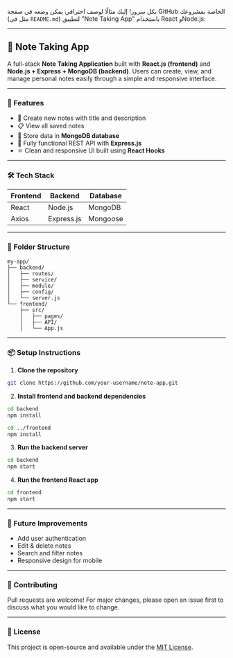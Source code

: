 بكل سرور! إليك مثالًا لوصف احترافي يمكن وضعه في صفحة GitHub الخاصة بمشروعك (مثل في `README.md`) لتطبيق "Note Taking App" باستخدام React وNode.js:

---

## 📘 Note Taking App

A full-stack **Note Taking Application** built with **React.js (frontend)** and **Node.js + Express + MongoDB (backend)**. Users can create, view, and manage personal notes easily through a simple and responsive interface.

---

### 🚀 Features

* 📝 Create new notes with title and description
* 📋 View all saved notes
* 📁 Store data in **MongoDB database**
* 🔄 Fully functional REST API with **Express.js**
* ⚛️ Clean and responsive UI built using **React Hooks**

---

### 🛠️ Tech Stack

| Frontend | Backend    | Database |
| -------- | ---------- | -------- |
| React    | Node.js    | MongoDB  |
| Axios    | Express.js | Mongoose |

---

### 📂 Folder Structure

```
my-app/
├── backend/
│   ├── routes/
│   ├── service/
│   ├── module/
│   ├── config/
│   └── server.js
└── frontend/
    ├── src/
    │   ├── pages/
    │   ├── API/
    │   └── App.js
```

---

### 📦 Setup Instructions

1. **Clone the repository**

```bash
git clone https://github.com/your-username/note-app.git
```

2. **Install frontend and backend dependencies**

```bash
cd backend
npm install

cd ../frontend
npm install
```

3. **Run the backend server**

```bash
cd backend
npm start
```

4. **Run the frontend React app**

```bash
cd frontend
npm start
```

---

### 🧠 Future Improvements

* Add user authentication
* Edit & delete notes
* Search and filter notes
* Responsive design for mobile

---

### 🙌 Contributing

Pull requests are welcome! For major changes, please open an issue first to discuss what you would like to change.

---

### 📄 License

This project is open-source and available under the [MIT License](LICENSE).
